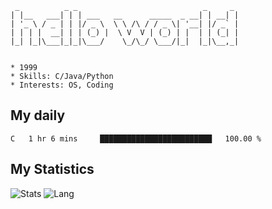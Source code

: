 ```
 _          _ _                            _     _ 
| |__   ___| | | ___   __      _____  _ __| | __| |
| '_ \ / _ | | |/ _ \  \ \ /\ / / _ \| '__| |/ _` |
| | | |  __| | | (_) |  \ V  V | (_) | |  | | (_| |
|_| |_|\___|_|_|\___/    \_/\_/ \___/|_|  |_|\__,_|
                                                   

* 1999
* Skills: C/Java/Python
* Interests: OS, Coding
```


## My daily
<!--START_SECTION:waka-->
```text
C   1 hr 6 mins     █████████████████████████   100.00 % 
```
<!--END_SECTION:waka-->



## My Statistics
![Stats](https://github-readme-stats.vercel.app/api?username=somnusyyy)
![Lang](https://github-readme-stats.vercel.app/api/top-langs/?username=somnusyyy&hide=ipynb,html&layout=compact)
